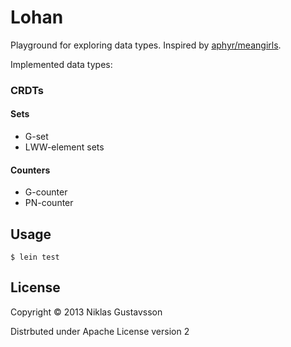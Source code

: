 # Lohan

Playground for exploring data types. Inspired by [aphyr/meangirls](https://github.com/aphyr/meangirls).

Implemented data types:

### CRDTs

#### Sets

* G-set
* LWW-element sets

#### Counters

* G-counter
* PN-counter

## Usage

    $ lein test

## License

Copyright © 2013 Niklas Gustavsson

Distrbuted under Apache License version 2
